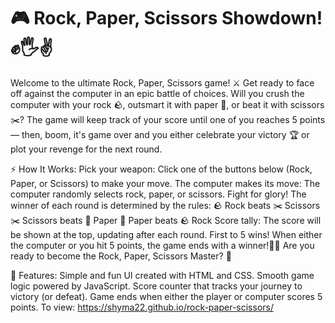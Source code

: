 # 🎮 Rock, Paper, Scissors Showdown! ✊🖐️✌️

Welcome to the ultimate Rock, Paper, Scissors game! ⚔️ Get ready to face off against the computer in an epic battle of choices. Will you crush the computer with your rock 🪨, outsmart it with paper 📄, or beat it with scissors ✂️? The game will keep track of your score until one of you reaches 5 points — then, boom, it's game over and you either celebrate your victory 🏆 or plot your revenge for the next round.

⚡ How It Works:
Pick your weapon: Click one of the buttons below (Rock, Paper, or Scissors) to make your move.
The computer makes its move: The computer randomly selects rock, paper, or scissors.
Fight for glory! The winner of each round is determined by the rules:
🪨 Rock beats ✂️ Scissors
✂️ Scissors beats 📄 Paper
📄 Paper beats 🪨 Rock
Score tally: The score will be shown at the top, updating after each round.
First to 5 wins! When either the computer or you hit 5 points, the game ends with a winner!🕺💃
Are you ready to become the Rock, Paper, Scissors Master? 🏅

🌟 Features:
Simple and fun UI created with HTML and CSS.
Smooth game logic powered by JavaScript.
Score counter that tracks your journey to victory (or defeat).
Game ends when either the player or computer scores 5 points.
To view: https://shyma22.github.io/rock-paper-scissors/
